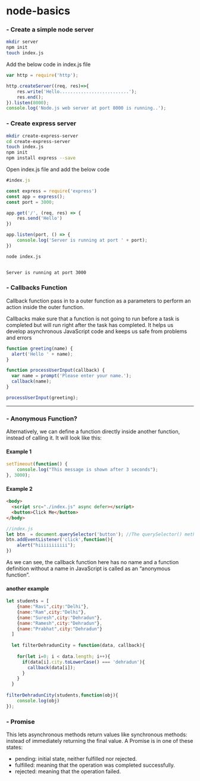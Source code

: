 # node-basics

### - Create a simple node server

```bash
mkdir server
npm init
touch index.js
```
Add the below code in index.js file
```js
var http = require('http');

http.createServer((req, res)=>{
    res.write('Hello..........................');
    res.end();
}).listen(8000);
console.log('Node.js web server at port 8000 is running..');

```

### - Create express server

```bash
mkdir create-express-server
cd create-express-server
touch index.js
npm init
npm install express --save
```
Open index.js file and add the below code

```js
#index.js

const express = require('express')
const app = express();
const port = 3000;

app.get('/', (req, res) => {
    res.send('Hello')
})

app.listen(port, () => {
    console.log('Server is running at port ' + port);
})
```
```bash
node index.js


Server is running at port 3000
```

### - Callbacks Function
Callback function pass in to a outer function as a parameters to perform an action inside the outer function.

Callbacks make sure that a function is not going to run before a task is completed but will run right after the task has completed. It helps us develop asynchronous JavaScript code and keeps us safe from problems and errors

```js
function greeting(name) {
  alert('Hello ' + name);
}

function processUserInput(callback) {
  var name = prompt('Please enter your name.');
  callback(name);
}

processUserInput(greeting);
```

<hr/>


### - Anonymous Function?


Alternatively, we can define a function directly inside another function, instead of calling it. It will look like this:

#### Example 1

```js
setTimeout(function() {  
    console.log("This message is shown after 3 seconds");
}, 3000);
```

#### Example 2


```html
<body>
  <script src="./index.js" async defer></script>
  <button>Click Me</button>
</body>
```


```js
//index.js
let btn  = document.querySelector('button'); //The querySelector() method returns the first element that matches a CSS selector.
btn.addEventListener('click',function(){
    alert("hiiiiiiiiiii");
})
```

As we can see, the callback function here has no name and a function definition without a name in JavaScript is called as an “anonymous function”. 

#### another example
```js
let students = [
    {name:"Ravi",city:"Delhi"},
    {name:"Ram",city:"Delhi"},
    {name:"Suresh",city:"Dehradun"},
    {name:"Ramesh",city:"Dehradun"},
    {name:"Prabhat",city:"Dehradun"}
  ]
  
  let filterDehradunCity = function(data, callback){
    
    for(let i=0; i < data.length; i++){
      if(data[i].city.toLowerCase() === 'dehradun'){
        callback(data[i]);
      }
    }
  }
  
filterDehradunCity(students,function(obj){
    console.log(obj)
});
```

### - Promise

This lets asynchronous methods return values like synchronous methods: instead of immediately returning the final value. A Promise is in one of these states:

- pending: initial state, neither fulfilled nor rejected.
- fulfilled: meaning that the operation was completed successfully.
- rejected: meaning that the operation failed.


